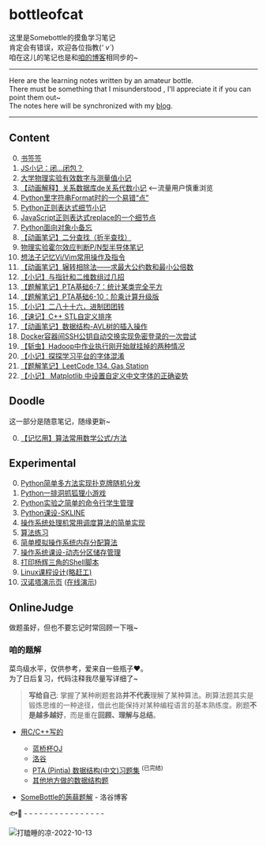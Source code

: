 # bottleofcat
这里是Somebottle的摸鱼学习笔记   
肯定会有错误，欢迎各位指教(*‘ v\`*)   
咱在这儿的笔记也是和[咱的博客](https://somebottle.cnblogs.com/)相同步的~   

-------
Here are the learning notes written by an amateur bottle.  
There must be something that I misunderstood , I'll appreciate it if you can point them out~  
The notes here will be synchronized with my [blog](https://somebottle.cnblogs.com/).   

-------
## Content  
0. [书签签](bookmarks.md)  
1. [JS小记：闭...闭包？](JavaScript/JavaScript-Closure.md)  
2. [大学物理实验有效数字与测量值小记](Physics/PhyExpMeasuredAndSignificantFigure.md)  
3. [【动画解释】关系数据库de关系代数小记](Database/DatabaseRelationalAlgebra.md) <--流量用户慎重浏览   
4. [Python里字符串Format时的一个易错“点”](Python/DontForgetDotInFormat.md)  
5. [Python正则表达式细节小记](Python/TipsOfRegex.md)  
6. [JavaScript正则表达式replace的一个细节点](JavaScript/watchOutRegexInReplace.md)  
7. [Python面向对象小备忘](Python/NoteOfPythonOOP.md)  
8. [【动画笔记】二分查找（折半查找）](Algo/BinarySearch.md)  
9. [物理实验霍尔效应判断P/N型半导体笔记](Physics/HallEfxAndSemiconductor.md) 
10. [想法子记忆Vi/Vim常用操作及指令](Linux/ViMemorizingTricks.md)  
11. [【动画笔记】辗转相除法——求最大公约数和最小公倍数](Algo/GCDandLCM.md)  
12. [【小记】与指针和二维数组过几招](C-Cpp/PointersAnd2DArrays.md)  
13. [【题解笔记】PTA基础6-7：统计某类完全平方](Algo/PerfectSquareWith2SameNumbers.md)  
14. [【题解笔记】PTA基础6-10：阶乘计算升级版](Algo/BigNumberFactorial.md)  
15. [【小记】二八十十六，进制团团转](Algo/ConversionOfNumberSystems.md)   
16. [【速记】C++ STL自定义排序](C-Cpp/cppCustomCompareTricks.md)  
17. [【动画笔记】数据结构-AVL树的插入操作](Algo/DS-AVL-Tree-Insertion.md)  
18. [Docker容器间SSH公钥自动交换实现免密登录的一次尝试](Containerization/DockerSSHKeyExchange.md)  
19. [【斩虫】Hadoop中作业执行刚开始就挂掉的两种情况](SlayBugs/HadoopJobContainerLaunchIssues.md)  
20. [【小记】探探学习平台的字体混淆](ReverseEngineering/FontObfuscationOfLearningPlatforms.md)    
21. [【题解笔记】LeetCode 134. Gas Station](./Algo/GasStation.md)  
22. [【小记】 Matplotlib 中设置自定义中文字体的正确姿势](./Python/matplotlibWithCJKChars.md)    

## Doodle

这一部分是随意笔记，随缘更新~  

0. [【记忆用】算法常用数学公式/方法 ](./Doodle/commonMathFormulasWithAlgo.md)  

## Experimental  
0. [Python简单多方法实现扑克牌随机分发](Python/SimplePokerDistribution/poker.py)  
1. [Python一排洞抓狐狸小游戏](Python/WhereDoesTheFoxHide/fox.py)  
2. [Python实验之简单的命令行学生管理](Python/ExpStuManagement/stu.py)  
3. [Python课设-SKLINE](https://github.com/SomeBottle/skline)  
4. [操作系统处理机常用调度算法的简单实现](OS/ProcessorScheduling/code)  
5. [算法练习](Algo/code)  
6. [简单模拟操作系统内存分配算法](OS/DynamicMemoryPartitionManagement/code)  
7. [操作系统课设-动态分区储存管理](OS/DynamicMemoryPartitionManagement/code/CourseProject-BestFit.c)  
8. [打印杨辉三角的Shell脚本](Linux/ShellScripts/PascalTriangle.sh) 
9. [Linux课程设计(略赶工)](Linux/CourseProject)  
10. [汉诺塔演示页](Algo/code/Web/Hanoi/index.html) ([在线演示](https://cat-note.github.io/bottleofcat/Algo/code/Web/Hanoi/index.html))  

## OnlineJudge

做题虽好，但也不要忘记时常回顾一下哦~  

### 咱的题解

菜鸟级水平，仅供参考，爱来自一些瓶子❤。  
为了日后复习，代码注释我尽量写详细了~

> **写给自己**: 掌握了某种刷题套路**并不代表**理解了某种算法。刷算法题其实是锻炼思维的一种途径，借此也能保持对某种编程语言的基本熟练度。刷题**不是越多越好**，而是重在**回顾、理解与总结**。

* [用C/C++写的](./Algo/code/C-Cpp/)  
    - [蓝桥杯OJ](./Algo/code/C-Cpp/Lanqiao#readme)
    - [洛谷](./Algo/code/C-Cpp/Luogu#readme)
    - [PTA (Pintia) 数据结构(中文)习题集](./Algo/code/C-Cpp/PTA/DataStructure#readme) <sup>(已完结)</sup>  
    - [其他地方做的数据结构题](./Algo/code/C-Cpp/DataStructure#readme)  

* [SomeBottle的蒟蒻题解](https://www.luogu.com.cn/blog/somebottle/) - 洛谷博客  

🐟👋 - - - - - - - - - - - - - - - -

![打瞌睡的凉-2022-10-13](https://raw.githubusercontent.com/cat-note/bottleassets/main/img/%E6%89%93%E7%9E%8C%E7%9D%A1%E7%9A%84%E5%87%89-2022-10-13.gif)  



